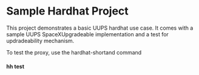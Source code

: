 # Sample Hardhat Project

This project demonstrates a basic UUPS hardhat use case. It comes with a sample UUPS SpaceXUpgradeable implementation and a test for updradeability mechanism.

To test the proxy, use the hardhat-shortand command
#### hh test
